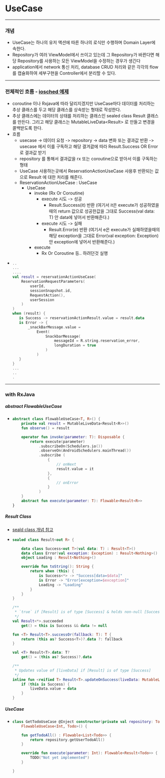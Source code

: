 # UseCase
---
### 개념
* UseCase는 하나의 유저 액션에 따른 하나의 로식만 수행하며 Domain Layer에 속한다.
* Repository가 여러 ViewModel에서 쓰이고 있는데 그 Repository가 바뀐다면 해당 Repository를 사용하는 
모든 ViewModel을 수정하는 경우가 생긴다
* application에서 network 통신 처리, database CRUD 처리와 같은 각각의 flow를 캡슐화하여 세부구현을 Controller에서 분리할 수 있다.
---
### 전체적인 흐름 - [iosched 예제](https://github.com/google/iosched)
* coroutine 이나 Rxjava에 따라 달리지겠지만 UseCase마다 데이터를 처리하는 추상 클래스를 두고 해당 클래스를 상속받는 형태로 작성한다.
* 추상 클래스에는 데이터의 상태를 처리하는 클래스인 sealed class Result<T> 클래스를 만든다. 그리고 해당 클래스는 MutableLiveData<Result<R>> 로 만들고 변경을 콜백받도록 한다.  
* 흐름
  * usecase -> 데이터 요청 -> repository -> data 변화 또는 결과값 반환 -> usecase 에서 이를 구독하고 해당 결겨괎에 따라 Result.Success OR Error 로 결과값 받기
  * repository 를 통해서 결과값을 rx 또는 coroutine으로 받아서 이를 구독하는 형태
  * UseCase 사용하는곳에서 ReservationActionUseCase 사용후 반환되는 값으로 Result 에 대한 처리를 해준다.  
  * ReservationActionUseCase : UseCase
    * UseCase
      * invoke (Rx Or Coroutine)
        * execute 시도 -> 성공
          * Result.Success(it) 반환 (여기서 it은 execute가 성공하였을때의 return 값으로 성공한값을 그대로 Success<out T>(val data: T) 안 data에 넣어서 반환해준다.)
        * execute 시도 -> 실패
          * Result.Error(e) 반환 (여기서 e은 execute가 실패하였을때의 해당 exception을 그대로 Error(val exception: Exception) 안 exception에 넣어서 반환해준다.)
      * execute
        * Rx Or Coroutine 등.. 하려던것 실행
* ```kotlin
  ..
  ...
  ....
  val result = reservationActionUseCase(
      ReservationRequestParameters(
          userId,
          sessionSnapshot.id,
          RequestAction(),
          userSession
      )
  )
  when (result) {
     is Success -> reservationActionResult.value = result.data
     is Error -> {
         _snackBarMessage.value =
             Event(
                 SnackbarMessage(
                     messageId = R.string.reservation_error,
                     longDuration = true
                 )
             )
     }  
  }
  ...
  ..
  .
  
  
---
### with RxJava
##### abstract FlowableUseCase
* ```kotlin
  abstract class FlowableUseCase<T, R>() {
      private val result = MutableLiveData<Result<R>>()
      fun observe() = result

      operator fun invoke(parameter: T): Disposable {
          return execute(parameter)
              .subscribeOn(Schedulers.io())
              .observeOn(AndroidSchedulers.mainThread())
              .subscribe (
                  {
                      // onNext
                      result.value = it
                  },
                  {
                      // onError
                  }
              )
      }
      abstract fun execute(parameter: T): Flowable<Result<R>>
  }
##### Result Class
* [seald class 개념 참고](https://github.com/sdk0213/Developer-Track/blob/master/안드로이드%20공부(Kotlin)/sealed%20class(Result%20class).md)
* ```kotlin
  sealed class Result<out R> {

      data class Success<out T>(val data: T) : Result<T>()
      data class Error(val exception: Exception) : Result<Nothing>()
      object Loading : Result<Nothing>()

      override fun toString(): String {
          return when (this) {
              is Success<*> -> "Success[data=$data]"
              is Error -> "Error[exception=$exception]"
              Loading -> "Loading"
          }
      }
  }

  /**
   * `true` if [Result] is of type [Success] & holds non-null [Success.data].
   */
  val Result<*>.succeeded
      get() = this is Success && data != null

  fun <T> Result<T>.successOr(fallback: T): T {
      return (this as? Success<T>)?.data ?: fallback
  }

  val <T> Result<T>.data: T?
      get() = (this as? Success)?.data

  /**
   * Updates value of [liveData] if [Result] is of type [Success]
   */
  inline fun <reified T> Result<T>.updateOnSuccess(liveData: MutableLiveData<T>) {
      if (this is Success) {
          liveData.value = data
      }
  }
##### UseCase
* ```kotlin
  class GetTodoUseCase @Inject constructor(private val repository: TodoRepository) :
      FlowableUseCase<Int, Todo>() {

      fun getTodoAll() : Flowable<List<Todo>> {
          return repository.getUserTodoAll()
      }

      override fun execute(parameter: Int): Flowable<Result<Todo>> {
          TODO("Not yet implemented")
      }

  }
